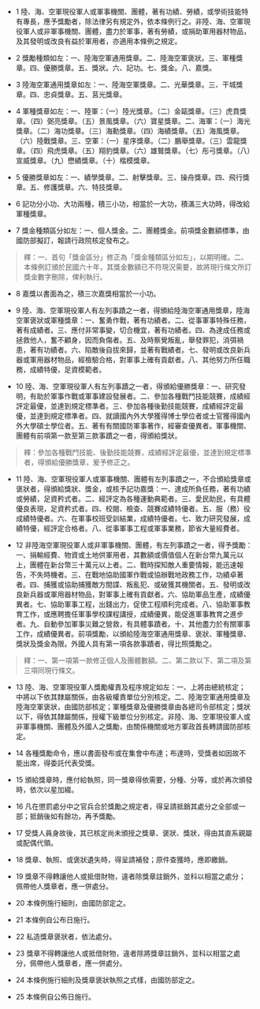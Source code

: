 * 1 陸、海、空軍現役軍人或軍事機關、團體，著有功績、勞績，或學術技能特有專長，應予獎勵者，除法律另有規定外，依本條例行之。非陸、海、空軍現役軍人或非軍事機關、團體，盡力於軍事，著有勞績，或捐助軍用器材物品，及其發明或改良有益於軍用者，亦適用本條例之規定。

* 2 獎勵種類如左：一、陸海空軍通用獎章。二、陸海空軍褒狀。三、軍種獎章。四、優勝獎章。五、獎狀。六、記功。七、獎金。八、嘉獎。

* 3 陸海空軍通用獎章如左：一、陸海空軍獎章。二、光華獎章。三、干城獎章。四、忠貞獎章。五、莒光獎章。

* 4 軍種獎章如左：一、陸軍：（一）陸光獎章。（二）金甌獎章。（三）虎賁獎章。（四）弼亮獎章。（五）景風獎章。（六）寶星獎章。二、海軍：（一）海光獎章。（二）海功獎章。（三）海勳獎章。（四）海績獎章。（五）海風獎章。（六）陸戰獎章。三、空軍：（一）星序獎章。（二）鵬舉獎章。（三）雲龍獎章。（四）飛虎獎章。（五）翔豹獎章。（六）雄鷲獎章。（七）彤弓獎章。（八）宣威獎章。（九）懋績獎章。（十）楷模獎章。

* 5 優勝獎章如左：一、績學獎章。二、射擊獎章。三、操舟獎章。四、飛行獎章。五、修護獎章。六、特技獎章。

* 6 記功分小功、大功兩種，積三小功，相當於一大功，積滿三大功時，得改給軍種獎章。

* 7 獎金種類區分如左：一、個人獎金。二、團體獎金。前項獎金數額標準，由國防部擬訂，報請行政院核定發布之。

> 釋：一、首句「獎金區分」修正為「獎金種類區分如左」，以期明確。二、本條例訂頒於民國六十年，其獎金數額已不符現況需要，故將現行條文所訂獎金數字刪除，俾利執行。

* 8 嘉獎以書面為之，積三次嘉獎相當於一小功。

* 9 陸、海、空軍現役軍人有左列事蹟之一者，得頒給陸海空軍通用獎章，陸海空軍褒狀或軍種獎章：一、奮勇作戰，著有功績者。二、從事軍事特殊任務，著有成績者。三、應付非常事變，切合機宜，著有功績者。四、為達成任務或拯救他人，奮不顧身，因而負傷者。五、及時察覺叛亂，舉發罪犯，消弭禍患，著有功績者。六、陷敵後自拔來歸，並著有戰績者。七、發明或改良新兵器或軍用器材物品，經檢驗合格，對軍事上確有貢獻者。八、其他努力所任職務，成績特優，足資模範者。

* 10 陸、海、空軍現役軍人有左列事蹟之一者，得頒給優勝獎章：一、研究發明，有助於軍事作戰或軍事建設發展者。二、參加各種戰鬥技能競賽，成績經評定最優，並達到規定標準者。三、參加各種後勤技能競賽，成績經評定最優，並達到規定標準者。四、就讀國內外大學獲得博士學位者或士官獲得國內外大學碩士學位者。五、著有有關國防軍事著作，經審查優異者。軍事機關、團體有前項第一款至第三款事蹟之一者，得頒給獎狀。

> 釋：參加各種戰鬥技能、後勤技能競賽，成績經評定最優，並達到規定標準者，得頒給優勝獎章，爰予修正之。

* 11 陸、海、空軍現役軍人或軍事機關、團體有左列事蹟之一，不合頒給獎章或褒狀者，得頒給獎狀、獎金，或核予記功嘉獎：一、達成所負任務，著有功績或勞績，足資矜式者。二、經評定為各種運動典範者。三、愛民助民，有具體優良表現，足資矜式者。四、校閱、檢查、競賽成績特優者。五、服（務）役成績特優者。六、在軍事校班受訓結業，成績特優者。七、致力研究發展，成績特優，經評定合格者。八、從事軍事工程或軍事業務，節省大量經費者。

* 12 非陸海空軍現役軍人或非軍事機關、團體，有左列事蹟之一者，得予獎勵：一、捐輸經費、物資或土地供軍用者，其數額或價值個人在新台幣九萬元以上，團體在新台幣三十萬元以上者。二、戰時探知敵人重要情報，能迅速報告，不失時機者。三、在戰地協助國軍作戰或協辦戰地政務工作，功績卓著者。四、捕獲或協助捕獲敵方間諜、叛亂犯、或破獲其機關者。五、發明或改良新兵器或軍用器材物品，對軍事上確有貢獻者。六、協助軍品生產，成績優異者。七、協助軍事工程，出錢出力，促使工程順利完成者。八、協助軍事教育工作，或應聘擔任軍事學校課程講授，成績優異，能促進軍事教育之進步者。九、自動參加軍事災難之營救，有具體事蹟者。十、其他盡力於有關軍事工作，成績優異者。前項獎勵，以頒給陸海空軍通用獎章、褒狀、軍種獎章、獎狀及獎金為限。外國人具有第一項各款事蹟者，得比照獎勵之。

> 釋：一、第一項第一款修正個人及團體數額。二、第二款以下、第二項及第三項同現行條文。

* 13 陸、海、空軍現役軍人獎勵權責及程序規定如左：一、上將由總統核定；中將以下依其隸屬關係，由各級權責單位分別核定。二、陸海空軍通用獎章及陸海空軍褒狀，由國防部核定；軍種獎章及優勝獎章由各總司令部核定；獎狀以下，得依其隸屬關係，授權下級單位分別核定。非陸、海、空軍現役軍人或非軍事機關、團體及外國人之獎勵，由關係機關或地方軍政首長轉請國防部核定。

* 14 各種獎勵命令，應以書面發布或在集會中布達；布達時，受獎者如因故不能出席，得委託代表受獎。

* 15 頒給獎章時，應付給執照，同一獎章得依需要，分種、分等，或於再次頒發時，依次以星加綴。

* 16 凡在懲罰處分中之官兵合於獎勵之規定者，得呈請抵銷其處分之全部或一部；抵銷後如有餘功，再予獎勵。

* 17 受獎人員身故後，其已核定尚未頒授之獎章、褒狀、獎狀，得由其直系親屬或配偶代領。

* 18 獎章、執照、或褒狀遺失時，得呈請補發；原件查獲時，應即繳銷。

* 19 獎章不得轉讓他人或抵借財物，違者除獎章註銷外，並科以相當之處分；佩帶他人獎章者，應一併處分。

* 20 本條例施行細則，由國防部定之。

* 21 本條例自公布日施行。

* 22 私造獎章褒狀者，依法處分。

* 23 獎章不得轉讓他人或抵借財物，違者除將獎章註銷外，並科以相當之處分，佩帶他人獎章者，應一併處分。

* 24 本條例施行細則及獎章褒狀執照之式樣，由國防部定之。

* 25 本條例自公佈日施行。

